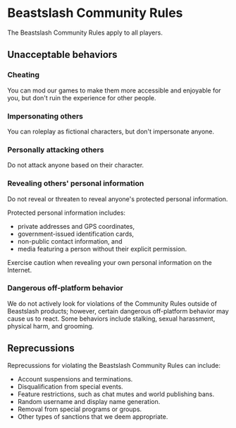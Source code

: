 # Beastslash Community Rules
The Beastslash Community Rules apply to all players.

## Unacceptable behaviors
### Cheating
You can mod our games to make them more accessible and enjoyable for you, but don't ruin the experience for other people. 

### Impersonating others
You can roleplay as fictional characters, but don't impersonate anyone. 

### Personally attacking others
Do not attack anyone based on their character.

### Revealing others' personal information
Do not reveal or threaten to reveal anyone's protected personal information.

Protected personal information includes:
* private addresses and GPS coordinates,
* government-issued identification cards,
* non-public contact information, and
* media featuring a person without their explicit permission.

Exercise caution when revealing your own personal information on the Internet.

### Dangerous off-platform behavior
We do not actively look for violations of the Community Rules outside of Beastslash products; however, certain dangerous off-platform behavior may cause us to react. Some behaviors include stalking, sexual harassment, physical harm, and grooming.

## Reprecussions
Reprecussions for violating the Beastslash Community Rules can include:
* Account suspensions and terminations.
* Disqualification from special events.
* Feature restrictions, such as chat mutes and world publishing bans.
* Random username and display name generation.
* Removal from special programs or groups.
* Other types of sanctions that we deem appropriate.
